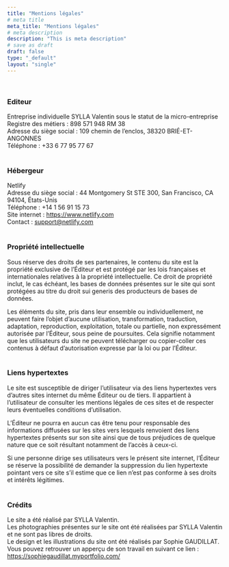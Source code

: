 ```yaml
---
title: "Mentions légales"
# meta title
meta_title: "Mentions légales"
# meta description
description: "This is meta description"
# save as draft
draft: false
type: "_default"
layout: "single"
---
```



<br>

### Editeur

Entreprise individuelle SYLLA Valentin sous le statut de la micro-entreprise<br>
Registre des métiers : 898 571 948 RM 38<br>
Adresse du siège social : 109 chemin de l’enclos, 38320 BRIÉ-ET-ANGONNES<br>
Téléphone : +33 6 77 95 77 67
<br>
<br>
### Hébergeur

Netlify<br>
Adresse du siège social : 44 Montgomery St STE 300, San Francisco, CA 94104, États-Unis<br>
Téléphone : +14 1 56 91 15 73<br>
Site internet : https://www.netlify.com<br>
Contact : support@netlify.com
<br>
<br>
### Propriété intellectuelle

Sous réserve des droits de ses partenaires, le contenu du site est la propriété exclusive de l’Éditeur et est protégé par les lois françaises et internationales relatives à la propriété intellectuelle. Ce droit de propriété inclut, le cas échéant, les bases de données présentes sur le site qui sont protégées au titre du droit sui generis des producteurs de bases de données.

Les éléments du site, pris dans leur ensemble ou individuellement, ne peuvent faire l’objet d’aucune utilisation, transformation, traduction, adaptation, reproduction, exploitation, totale ou partielle, non expressément autorisée par l’Éditeur, sous peine de poursuites. Cela signifie notamment que les utilisateurs du site ne peuvent télécharger ou copier-coller ces contenus à défaut d’autorisation expresse par la loi ou par l’Éditeur.
<br>
<br>
### Liens hypertextes

Le site est susceptible de diriger l’utilisateur via des liens hypertextes vers d’autres sites internet du même Éditeur ou de tiers. Il appartient à l’utilisateur de consulter les mentions légales de ces sites et de respecter leurs éventuelles conditions d’utilisation.

L’Éditeur ne pourra en aucun cas être tenu pour responsable des informations diffusées sur les sites vers lesquels renvoient des liens hypertextes présents sur son site ainsi que de tous préjudices de quelque nature que ce soit résultant notamment de l’accès à ceux-ci.

Si une personne dirige ses utilisateurs vers le présent site internet, l’Éditeur se réserve la possibilité de demander la suppression du lien hypertexte pointant vers ce site s’il estime que ce lien n’est pas conforme à ses droits et intérêts légitimes.
<br>
<br>
### Crédits

Le site a été réalisé par SYLLA Valentin.<br>
Les photographies présentes sur le site ont été réalisées par SYLLA Valentin et ne sont pas libres de droits.<br>
Le design et les illustrations du site ont été réalisés par Sophie GAUDILLAT.<br>
Vous pouvez retrouver un apperçu de son travail en suivant ce lien : https://sophiegaudillat.myportfolio.com/

<br>
<br>

